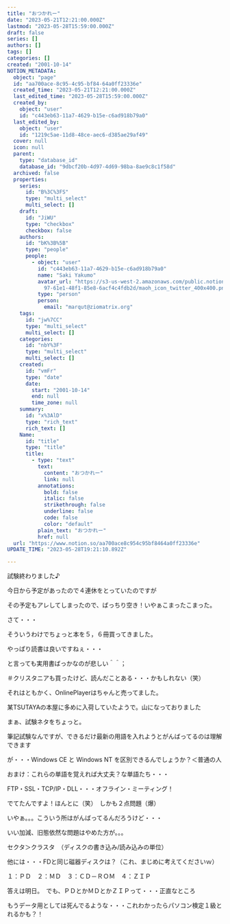 ```yaml
---
title: "おつかれー"
date: "2023-05-21T12:21:00.000Z"
lastmod: "2023-05-28T15:59:00.000Z"
draft: false
series: []
authors: []
tags: []
categories: []
created: "2001-10-14"
NOTION_METADATA:
  object: "page"
  id: "aa700ace-8c95-4c95-bf84-64a0ff23336e"
  created_time: "2023-05-21T12:21:00.000Z"
  last_edited_time: "2023-05-28T15:59:00.000Z"
  created_by:
    object: "user"
    id: "c443eb63-11a7-4629-b15e-c6ad918b79a0"
  last_edited_by:
    object: "user"
    id: "1219c5ae-11d8-48ce-aec6-d385ae29af49"
  cover: null
  icon: null
  parent:
    type: "database_id"
    database_id: "9dbcf20b-4d97-4d69-98ba-8ae9c8c1f58d"
  archived: false
  properties:
    series:
      id: "B%3C%3FS"
      type: "multi_select"
      multi_select: []
    draft:
      id: "JiWU"
      type: "checkbox"
      checkbox: false
    authors:
      id: "bK%3B%5B"
      type: "people"
      people:
        - object: "user"
          id: "c443eb63-11a7-4629-b15e-c6ad918b79a0"
          name: "Saki Yakumo"
          avatar_url: "https://s3-us-west-2.amazonaws.com/public.notion-static.com/3ad1c4\
            97-61e1-48f1-85e8-6acf4c4fdb2d/maoh_icon_twitter_400x400.png"
          type: "person"
          person:
            email: "marqut@ziomatrix.org"
    tags:
      id: "jw%7CC"
      type: "multi_select"
      multi_select: []
    categories:
      id: "nbY%3F"
      type: "multi_select"
      multi_select: []
    created:
      id: "vmFr"
      type: "date"
      date:
        start: "2001-10-14"
        end: null
        time_zone: null
    summary:
      id: "x%3AlD"
      type: "rich_text"
      rich_text: []
    Name:
      id: "title"
      type: "title"
      title:
        - type: "text"
          text:
            content: "おつかれー"
            link: null
          annotations:
            bold: false
            italic: false
            strikethrough: false
            underline: false
            code: false
            color: "default"
          plain_text: "おつかれー"
          href: null
  url: "https://www.notion.so/aa700ace8c954c95bf8464a0ff23336e"
UPDATE_TIME: "2023-05-28T19:21:10.892Z"

---
```

<link rel="stylesheet" href="https://cdn.jsdelivr.net/npm/katex@0.16.2/dist/katex.min.css" integrity="sha384-bYdxxUwYipFNohQlHt0bjN/LCpueqWz13HufFEV1SUatKs1cm4L6fFgCi1jT643X" crossorigin="anonymous">


試験終わりました♪


今日から予定があったので４連休をとっていたのですが


その予定もアレしてしまったので、ばっちり空き！いやぁこまったこまった。


さて・・・


そういうわけでちょっと本を５，６冊買ってきました。


やっぱり読書は良いですねぇ・・・


と言っても実用書ばっかなのが悲しい＾＾；


＃クリスタニアも買ったけど、読んだことある・・・かもしれない（笑）


それはともかく、OnlinePlayerはちゃんと売ってました。


某TSUTAYAの本屋に多めに入荷していたようで。山になっておりました


まぁ、試験ネタをちょっと。


筆記試験なんですが、できるだけ最新の用語を入れようとがんばってるのは理解できます


が・・・Windows CE と Windows NT を区別できるんでしょうか？＜普通の人


おまけ：これらの単語を覚えれば大丈夫？な単語たち・・・


FTP・SSL・TCP/IP・DLL・・・オフライン・ミーティング！


でてたんですよ！ほんとに（笑）　しかも２点問題（爆）


いやぁ。。。こういう所はがんばってるんだろうけど・・・


いい加減、旧態依然な問題はやめた方が。。。


セクタ＞クラスタ　（ディスクの書き込み/読み込みの単位）


他には・・・FDと同じ磁器ディスクは？（これ、まじめに考えてくださいｗ）


１：ＰＤ　２：ＭＤ　３：ＣＤ－ＲＯＭ　４：ＺＩＰ


答えは明日。　でも、ＰＤとかＭＤとかＺＩＰって・・・正直なところ


もうデータ用としては死んでるような・・・これわかったらパソコン検定１級とれるかも？！

